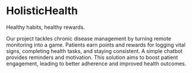 # HolisticHealth

Healthy habits, healthy rewards.

Our project tackles chronic disease management by turning remote monitoring into a game. Patients earn points and rewards for logging vital signs, completing health tasks, and staying consistent.  A simple chatbot provides reminders and motivation. This solution aims to boost patient engagement, leading to better adherence and improved health outcomes.
